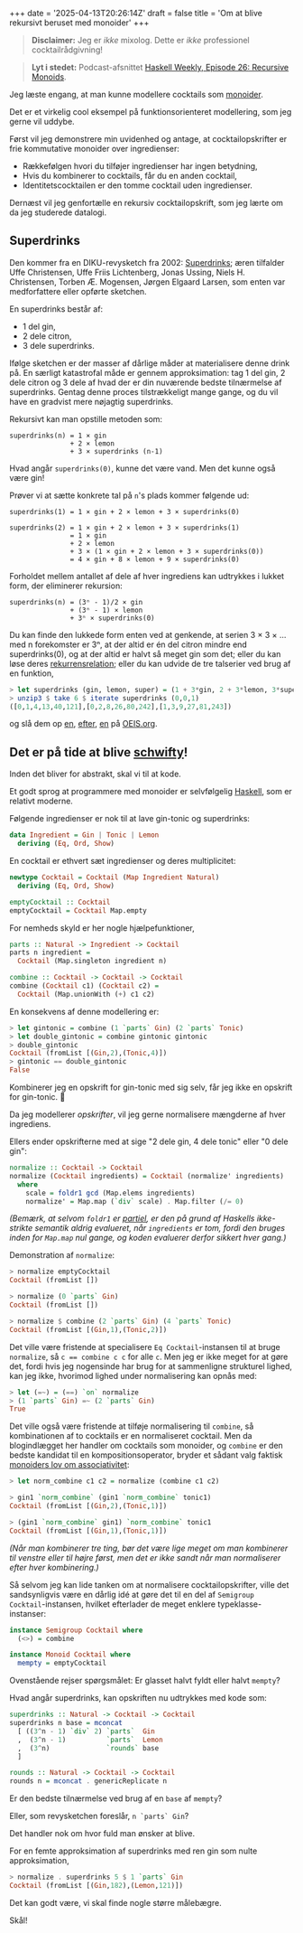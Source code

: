+++
date = '2025-04-13T20:26:14Z'
draft = false
title = 'Om at blive rekursivt beruset med monoider'
+++

> **Disclaimer:** Jeg er *ikke* mixolog. Dette er *ikke* professionel cocktailrådgivning!

> **Lyt i stedet:** Podcast-afsnittet [Haskell Weekly, Episode 26: Recursive Monoids][rec-monoid-podcast].

[rec-monoid-podcast]: https://haskellweekly.news/episode/26.html

Jeg læste engang, at man kunne modellere cocktails som [monoider][monoid-wiki].

[monoid-wiki]: https://en.wikipedia.org/wiki/Monoid

Det er et virkelig cool eksempel på funktionsorienteret modellering, som jeg gerne vil uddybe.

Først vil jeg demonstrere min uvidenhed og antage, at cocktailopskrifter er frie kommutative monoider over ingredienser:

[fcm]: https://ncatlab.org/nlab/show/free+commutative+monoid

- Rækkefølgen hvori du tilføjer ingredienser har ingen betydning,
- Hvis du kombinerer to cocktails, får du en anden cocktail,
- Identitetscocktailen er den tomme cocktail uden ingredienser.

Dernæst vil jeg genfortælle en rekursiv cocktailopskrift, som jeg lærte om da jeg studerede datalogi.

## Superdrinks

Den kommer fra en DIKU-revysketch fra 2002: [Superdrinks][dikurevy-github]; æren tilfalder Uffe Christensen, Uffe Friis Lichtenberg, Jonas Ussing, Niels H. Christensen, Torben Æ. Mogensen, Jørgen Elgaard Larsen, som enten var medforfattere eller opførte sketchen.

[dikurevy-github]: https://github.com/dikurevy/Public-Archive/blob/bb88d10bb88b69687f4448b83eeebcf526a81892/2002/sketches/RekursivDrink.tex

En superdrinks består af:

- 1 del gin,
- 2 dele citron,
- 3 dele superdrinks.

Ifølge sketchen er der masser af dårlige måder at materialisere denne drink på. En særligt katastrofal måde er gennem approksimation: tag 1 del gin, 2 dele citron og 3 dele af hvad der er din nuværende bedste tilnærmelse af superdrinks. Gentag denne proces tilstrækkeligt mange gange, og du vil have en gradvist mere nøjagtig superdrinks.

Rekursivt kan man opstille metoden som:

```
superdrinks(n) = 1 × gin
               + 2 × lemon
               + 3 × superdrinks (n-1)
```

Hvad angår `superdrinks(0)`, kunne det være vand. Men det kunne også være gin!

Prøver vi at sætte konkrete tal på `n`'s plads kommer følgende ud:

```
superdrinks(1) = 1 × gin + 2 × lemon + 3 × superdrinks(0)

superdrinks(2) = 1 × gin + 2 × lemon + 3 × superdrinks(1)
               = 1 × gin
               + 2 × lemon
               + 3 × (1 × gin + 2 × lemon + 3 × superdrinks(0))
               = 4 × gin + 8 × lemon + 9 × superdrinks(0)
```

Forholdet mellem antallet af dele af hver ingrediens kan udtrykkes i lukket form, der eliminerer rekursion:

```
superdrinks(n) = (3ⁿ - 1)/2 × gin
               + (3ⁿ - 1) × lemon
               + 3ⁿ × superdrinks(0)
```

Du kan finde den lukkede form enten ved at genkende, at serien 3 × 3 × ... med n forekomster er 3ⁿ, at der altid er én del citron mindre end superdrinks(0), og at der altid er halvt så meget gin som det; eller du kan løse deres [rekurrensrelation][rr]; eller du kan udvide de tre talserier ved brug af en funktion,

[rr]: https://en.wikipedia.org/wiki/Recurrence_relation

```haskell
> let superdrinks (gin, lemon, super) = (1 + 3*gin, 2 + 3*lemon, 3*super)
> unzip3 $ take 6 $ iterate superdrinks (0,0,1)
([0,1,4,13,40,121],[0,2,8,26,80,242],[1,3,9,27,81,243])
```

og slå dem op [en](https://oeis.org/search?q=1%2C4%2C13%2C40%2C121), [efter](https://oeis.org/search?q=2%2C8%2C26%2C80%2C242), [en](https://oeis.org/search?q=3%2C9%2C27%2C81%2C243) på [OEIS.org](https://oeis.org/).

## Det er på tide at blive [schwifty][schwifty]!

[schwifty]: https://www.youtube.com/watch?v=I1188GO4p1E

Inden det bliver for abstrakt, skal vi til at kode.

Et godt sprog at programmere med monoider er selvfølgelig [Haskell](https://www.haskell.org/), som er relativt moderne.

Følgende ingredienser er nok til at lave gin-tonic og superdrinks:

```haskell
data Ingredient = Gin | Tonic | Lemon
  deriving (Eq, Ord, Show)
```

En cocktail er ethvert sæt ingredienser og deres multiplicitet:

```haskell
newtype Cocktail = Cocktail (Map Ingredient Natural)
  deriving (Eq, Ord, Show)

emptyCocktail :: Cocktail
emptyCocktail = Cocktail Map.empty
```

For nemheds skyld er her nogle hjælpefunktioner,

```haskell
parts :: Natural -> Ingredient -> Cocktail
parts n ingredient =
  Cocktail (Map.singleton ingredient n)

combine :: Cocktail -> Cocktail -> Cocktail
combine (Cocktail c1) (Cocktail c2) =
  Cocktail (Map.unionWith (+) c1 c2)
```

En konsekvens af denne modellering er:

```haskell
> let gintonic = combine (1 `parts` Gin) (2 `parts` Tonic)
> let double_gintonic = combine gintonic gintonic
> double_gintonic
Cocktail (fromList [(Gin,2),(Tonic,4)])
> gintonic == double_gintonic
False
```

Kombinerer jeg en opskrift for gin-tonic med sig selv, får jeg ikke en opskrift for gin-tonic. 🤔

Da jeg modellerer *opskrifter*, vil jeg gerne normalisere mængderne af hver ingrediens.

Ellers ender opskrifterne med at sige "2 dele gin, 4 dele tonic" eller "0 dele gin":

```haskell
normalize :: Cocktail -> Cocktail
normalize (Cocktail ingredients) = Cocktail (normalize' ingredients)
  where
    scale = foldr1 gcd (Map.elems ingredients)
    normalize' = Map.map (`div` scale) . Map.filter (/= 0)
```

*(Bemærk, at selvom `foldr1` er [partiel][hw-partial], er den på grund af Haskells ikke-strikte semantik aldrig evalueret, når `ingredients` er tom, fordi den bruges inden for `Map.map` nul gange, og koden evaluerer derfor sikkert hver gang.)*

[hw-partial]: https://wiki.haskell.org/Avoiding_partial_functions

Demonstration af `normalize`:

```haskell
> normalize emptyCocktail 
Cocktail (fromList [])

> normalize (0 `parts` Gin)
Cocktail (fromList [])

> normalize $ combine (2 `parts` Gin) (4 `parts` Tonic)
Cocktail (fromList [(Gin,1),(Tonic,2)])
```

Det ville være fristende at specialisere `Eq Cocktail`-instansen til at bruge `normalize`, så `c == combine c c` for alle `c`. Men jeg er ikke meget for at gøre det, fordi hvis jeg nogensinde har brug for at sammenligne strukturel lighed, kan jeg ikke, hvorimod lighed under normalisering kan opnås med:

```haskell
> let (=~) = (==) `on` normalize
> (1 `parts` Gin) =~ (2 `parts` Gin)
True
```

Det ville også være fristende at tilføje normalisering til `combine`, så kombinationen af to cocktails er en normaliseret cocktail. Men da blogindlægget her handler om cocktails som monoider, og `combine` er den bedste kandidat til en kompositionsoperator, bryder et sådant valg faktisk [monoiders lov om associativitet][monoid-wiki]:

[monoid-wiki]: https://en.wikipedia.org/wiki/Monoid#Definition

```haskell
> let norm_combine c1 c2 = normalize (combine c1 c2)

> gin1 `norm_combine` (gin1 `norm_combine` tonic1)
Cocktail (fromList [(Gin,2),(Tonic,1)])

> (gin1 `norm_combine` gin1) `norm_combine` tonic1
Cocktail (fromList [(Gin,1),(Tonic,1)])
```

*(Når man kombinerer tre ting, bør det være lige meget om man kombinerer til venstre eller til højre først, men det er ikke sandt når man normaliserer efter hver kombinering.)*

Så selvom jeg kan lide tanken om at normalisere cocktailopskrifter, ville det sandsynligvis være en dårlig idé at gøre det til en del af `Semigroup Cocktail`-instansen, hvilket efterlader de meget enklere typeklasse-instanser:

```haskell
instance Semigroup Cocktail where
  (<>) = combine

instance Monoid Cocktail where
  mempty = emptyCocktail
```

Ovenstående rejser spørgsmålet: Er glasset halvt fyldt eller halvt `mempty`?

Hvad angår superdrinks, kan opskriften nu udtrykkes med kode som:

```haskell
superdrinks :: Natural -> Cocktail -> Cocktail
superdrinks n base = mconcat
  [ ((3^n - 1) `div` 2) `parts`  Gin
  ,  (3^n - 1)          `parts`  Lemon
  ,  (3^n)              `rounds` base
  ]

rounds :: Natural -> Cocktail -> Cocktail
rounds n = mconcat . genericReplicate n
```

Er den bedste tilnærmelse ved brug af en `base` af `mempty`?

Eller, som revysketchen foreslår, ``n `parts` Gin``?

Det handler nok om hvor fuld man ønsker at blive.

For en femte approksimation af superdrinks med ren gin som nulte approksimation,

```haskell
> normalize . superdrinks 5 $ 1 `parts` Gin
Cocktail (fromList [(Gin,182),(Lemon,121)])
```

Det kan godt være, vi skal finde nogle større målebægre.

Skål!
